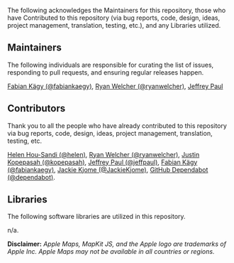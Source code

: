 The following acknowledges the Maintainers for this repository, those who have Contributed to this repository (via bug reports, code, design, ideas, project management, translation, testing, etc.), and any Libraries utilized.

## Maintainers

The following individuals are responsible for curating the list of issues, responding to pull requests, and ensuring regular releases happen.

[Fabian Kägy (@fabiankaegy)](https://github.com/fabiankaegy), [Ryan Welcher (@ryanwelcher)](https://github.com/ryanwelcher), [Jeffrey Paul](https://github.com/jeffpaul)

## Contributors

Thank you to all the people who have already contributed to this repository via bug reports, code, design, ideas, project management, translation, testing, etc.

[Helen Hou-Sandi (@helen)](https://github.com/helen), [Ryan Welcher (@ryanwelcher)](https://github.com/ryanwelcher), [Justin Kopepasah (@kopepasah)](https://github.com/kopepasah), [Jeffrey Paul (@jeffpaul)](https://github.com/jeffpaul), [Fabian Kägy (@fabiankaegy)](https://github.com/fabiankaegy), [Jackie Kjome (@JackieKjome)](https://github.com/JackieKjome), [GitHub Dependabot (@dependabot)](https://github.com/apps/dependabot).

## Libraries

The following software libraries are utilized in this repository.

n/a.

**Disclaimer:** _Apple Maps, MapKit JS, and the Apple logo are trademarks of Apple Inc.  Apple Maps may not be available in all countries or regions._
